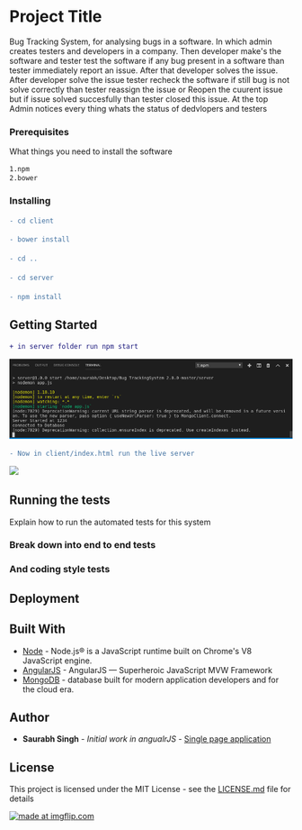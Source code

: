 # Project Title

Bug Tracking System,  for analysing bugs in a software. In which admin creates testers and developers in a company.
Then developer make's the software and tester test the software if any bug present in a software than tester immediately 
report an issue. After that developer solves the issue. After developer solve the issue tester recheck the software if
still bug is not solve correctly than tester reassign the issue or Reopen the cuurent issue but if issue solved succesfully 
than tester closed this issue.
At the top Admin notices every thing whats the status of dedvlopers and testers


### Prerequisites

What things you need to install the software 

```
1.npm
2.bower
```

### Installing
```diff
- cd client

- bower install

- cd ..

- cd server

- npm install
```

## Getting Started

```diff
+ in server folder run npm start
```
![ScreenShot](/image/server.png)
```diff
- Now in client/index.html run the live server

```
![](https://s4.ezgif.com/save/ezgif-4-fb88f20c039e.gif)

## Running the tests

Explain how to run the automated tests for this system

### Break down into end to end tests



### And coding style tests



## Deployment



## Built With

* [Node](https://nodejs.org) - Node.js® is a JavaScript runtime built on Chrome's V8 JavaScript engine.
* [AngularJS](https://angularjs.org/) - AngularJS — Superheroic JavaScript MVW Framework
* [MongoDB](https://www.mongodb.com/) - database built for modern application developers and for the cloud era.


 

## Author

* **Saurabh Singh** - *Initial work in angualrJS* - [Single page application](https://github.com/saurabh2908/SPA_AngularJs)


## License

This project is licensed under the MIT License - see the [LICENSE.md](https://github.com/saurabh2908/Bug_TrackingSystem_2.0.0/blob/master/LICENSE) file for details



<a href="https://imgflip.com/gif/388yhr"><img src="https://i.imgflip.com/388yhr.gif" title="made at imgflip.com"/></a>
